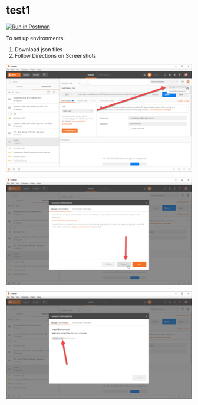# test1

[![Run in Postman](https://run.pstmn.io/button.svg)](https://app.getpostman.com/run-collection/6e646004a94dd5622c58)

To set up environments:

1. Download json files
2. Follow Directions on Screenshots

![Manage_Environments](./Manage_Environments.png)

![Import](./Import.png)

![CHoose_Files](./Choose_Files.png)
